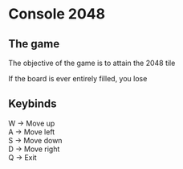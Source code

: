 # Console 2048

## The game

The objective of the game is to attain the 2048 tile

If the board is ever entirely filled, you lose

## Keybinds

W -> Move up    \
A -> Move left  \
S -> Move down  \
D -> Move right \
Q -> Exit
